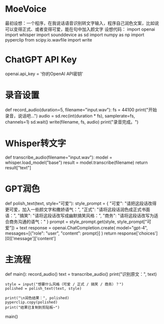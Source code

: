 # MoeVoice
最初设想：一个程序，在我说话语音识别转文字输入，程序自己润色文案，比如说可以变得正式、或者变得可爱，能在句中加入颜文字
设想代码：
import openai
import whisper
import sounddevice as sd
import numpy as np
import pyperclip
from scipy.io.wavfile import write

# ChatGPT API Key
openai.api_key = '你的OpenAI API密钥'

# 录音设置
def record_audio(duration=5, filename="input.wav"):
    fs = 44100
    print("开始录音，说话吧...")
    audio = sd.rec(int(duration * fs), samplerate=fs, channels=1)
    sd.wait()
    write(filename, fs, audio)
    print("录音完成。")

# Whisper转文字
def transcribe_audio(filename="input.wav"):
    model = whisper.load_model("base")
    result = model.transcribe(filename)
    return result["text"]

# GPT润色
def polish_text(text, style="可爱"):
    style_prompt = {
        "可爱": "请把这段话改得更可爱，加入一些颜文字和撒娇语气：",
        "正式": "请将这段话润色成正式书面语：",
        "搞笑": "请将这段话改写成幽默搞笑风格：",
        "商务": "请将这段话改写为适合商务沟通的语气："
    }
    prompt = style_prompt.get(style, style_prompt["可爱"]) + text
    response = openai.ChatCompletion.create(
        model="gpt-4",
        messages=[{"role": "user", "content": prompt}]
    )
    return response['choices'][0]['message']['content']

# 主流程
def main():
    record_audio()
    text = transcribe_audio()
    print("识别原文：", text)

    style = input("想要什么风格（可爱 / 正式 / 搞笑 / 商务）？")
    polished = polish_text(text, style)
    
    print("\n润色结果：", polished)
    pyperclip.copy(polished)
    print("结果已复制到剪贴板~")

main()